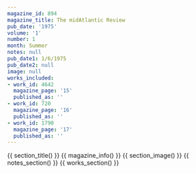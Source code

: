 ```yaml
---
magazine_id: 894
magazine_title: The midAtlantic Review
pub_date: '1975'
volume: '1'
number: 1
month: Summer
notes: null
pub_date1: 1/6/1975
pub_date2: null
image: null
works_included:
- work_id: 4642
  magazine_page: '15'
  published_as: ''
- work_id: 720
  magazine_page: '16'
  published_as: ''
- work_id: 1790
  magazine_page: '17'
  published_as: ''
---
```


{{ section_title() }}
{{ magazine_info() }}
{{ section_image() }}
{{ notes_section() }}
{{ works_section() }}
